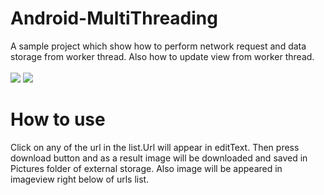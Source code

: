 # Android-MultiThreading
A sample project which show how to perform network request and data storage from worker thread. Also how to update view from worker thread.<br><br>
 <img src="https://cloud.githubusercontent.com/assets/22730931/19883054/b9974db4-a033-11e6-886d-760da3ddaa43.png" />       <img src="https://cloud.githubusercontent.com/assets/22730931/19882589/8c96a574-a030-11e6-98f3-c04a9898e503.png"/>
 
# How to use
Click on any of the url in the list.Url will appear in editText. Then press download button and as a result image will be downloaded and saved in Pictures folder of external storage. Also image will be appeared in imageview right below of urls list.

